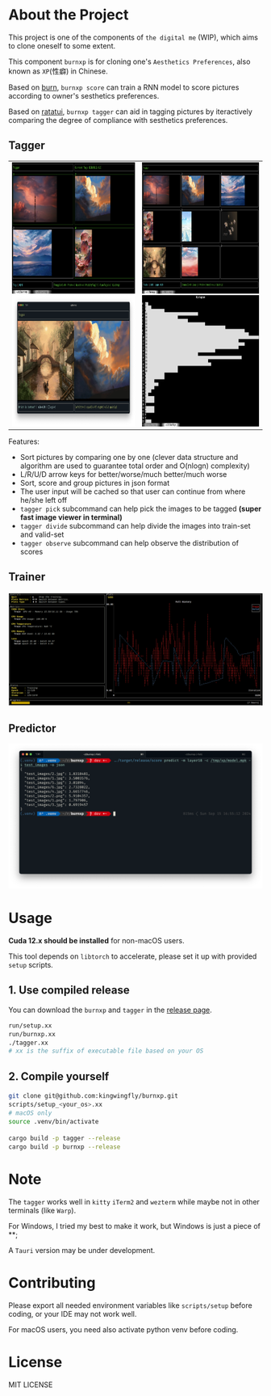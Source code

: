 # About the Project

This project is one of the components of `the digital me` (WIP),
which aims to clone oneself to some extent.

This component `burnxp` is for cloning one's `Aesthetics Preferences`, also known as `XP`(性癖) in Chinese.

Based on [burn](https://github.com/tracel-ai/burn), `burnxp score` can train a RNN model to score pictures
according to owner's sesthetics preferences.

Based on [ratatui](https://github.com/ratatui/ratatui), `burnxp tagger` can aid in tagging pictures by
iteractively comparing the degree of compliance with sesthetics preferences.

## Tagger

<table>
    <tr>
        <td>
            <img src="images/tagger_tag_screenshot.png" height="260px"/>
            <img src="images/tagger_screenshot.png" height="260px"/><br />
        </td>
        <td>
            <img src="images/tagger_picker_screenshot.png" height="260px"/>
            <img src="images/tagger_observe_screenshot.png" height="260px"/>
        </td>
    </tr>
</table>


Features:
- Sort pictures by comparing one by one (clever data structure and algorithm are used to
guarantee total order and O(nlogn) complexity)
- L/R/U/D arrow keys for better/worse/much better/much worse
- Sort, score and group pictures in json format
- The user input will be cached so that user can continue from where he/she left off
- `tagger pick` subcommand can help pick the images to be tagged **(super fast image viewer in terminal)**
- `tagger divide` subcommand can help divide the images into train-set and valid-set
- `tagger observe` subcommand can help observe the distribution of scores

## Trainer

![train_screenshot](images/train_screenshot.png)

## Predictor

![train_screenshot](images/predict_screenshot.png)

# Usage

**Cuda 12.x should be installed** for non-macOS users.

This tool depends on `libtorch` to accelerate, please set it up with provided `setup` scripts.

## 1. Use compiled release

You can download the `burnxp` and `tagger` in the [release page](https://github.com/kingwingfly/burnxp/releases).

```sh
run/setup.xx
run/burnxp.xx
./tagger.xx
# xx is the suffix of executable file based on your OS
```

## 2. Compile yourself

```sh
git clone git@github.com:kingwingfly/burnxp.git
scripts/setup_<your_os>.xx
# macOS only
source .venv/bin/activate

cargo build -p tagger --release
cargo build -p burnxp --release
```

# Note

The `tagger` works well in `kitty` `iTerm2` and `wezterm` while maybe not in other terminals (like `Warp`).

For Windows, I tried my best to make it work, but Windows is just a piece of \*\*;

A `Tauri` version may be under development.

# Contributing

Please export all needed environment variables like `scripts/setup` before coding, or your IDE may not work well.

For macOS users, you need also activate python venv before coding.

# License

MIT LICENSE
